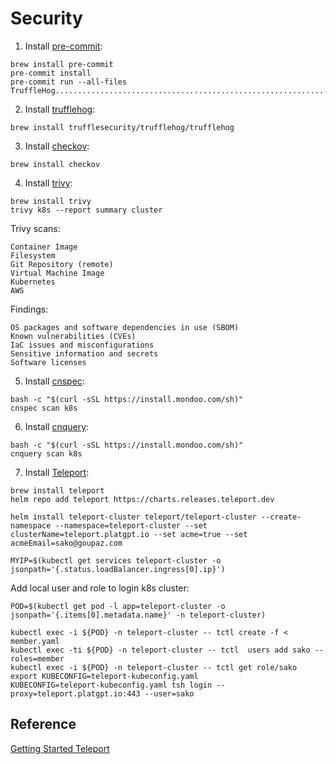 # Security

1. Install [pre-commit](https://pre-commit.com):

```
brew install pre-commit
pre-commit install
pre-commit run --all-files
TruffleHog...............................................................Passed
```

2. Install [trufflehog](https://github.com/trufflesecurity/trufflehog):
```
brew install trufflesecurity/trufflehog/trufflehog
```

3. Install [checkov](https://github.com/bridgecrewio/checkov):
```
brew install checkov
```

4. Install [trivy](https://github.com/aquasecurity/trivy):
```
brew install trivy
trivy k8s --report summary cluster
```

Trivy scans:
```
Container Image
Filesystem
Git Repository (remote)
Virtual Machine Image
Kubernetes
AWS
```
Findings:
```
OS packages and software dependencies in use (SBOM)
Known vulnerabilities (CVEs)
IaC issues and misconfigurations
Sensitive information and secrets
Software licenses
```

5. Install [cnspec](https://github.com/mondoohq/cnspec):
```
bash -c "$(curl -sSL https://install.mondoo.com/sh)"
cnspec scan k8s
```

6. Install [cnquery](https://github.com/mondoohq/cnquery):
```
bash -c "$(curl -sSL https://install.mondoo.com/sh)"
cnquery scan k8s
```

7. Install [Teleport](https://github.com/gravitational/teleport):
```
brew install teleport
helm repo add teleport https://charts.releases.teleport.dev

helm install teleport-cluster teleport/teleport-cluster --create-namespace --namespace=teleport-cluster --set clusterName=teleport.platgpt.io --set acme=true --set acmeEmail=sako@goupaz.com

MYIP=$(kubectl get services teleport-cluster -o jsonpath='{.status.loadBalancer.ingress[0].ip}')
```

Add local user and role to login k8s cluster:
```
POD=$(kubectl get pod -l app=teleport-cluster -o jsonpath='{.items[0].metadata.name}' -n teleport-cluster)

kubectl exec -i ${POD} -n teleport-cluster -- tctl create -f < member.yaml 
kubectl exec -ti ${POD} -n teleport-cluster -- tctl  users add sako --roles=member
kubectl exec -i ${POD} -n teleport-cluster -- tctl get role/sako
export KUBECONFIG=teleport-kubeconfig.yaml
KUBECONFIG=teleport-kubeconfig.yaml tsh login --proxy=teleport.platgpt.io:443 --user=sako
```

## Reference
[Getting Started Teleport](https://goteleport.com/docs/kubernetes-access/getting-started/cluster)

